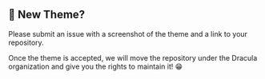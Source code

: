 ## 🦄 New Theme?

Please submit an issue with a screenshot of the theme and a link to your repository.

Once the theme is accepted, we will move the repository under the Dracula organization and give you the rights to maintain it! 😁
